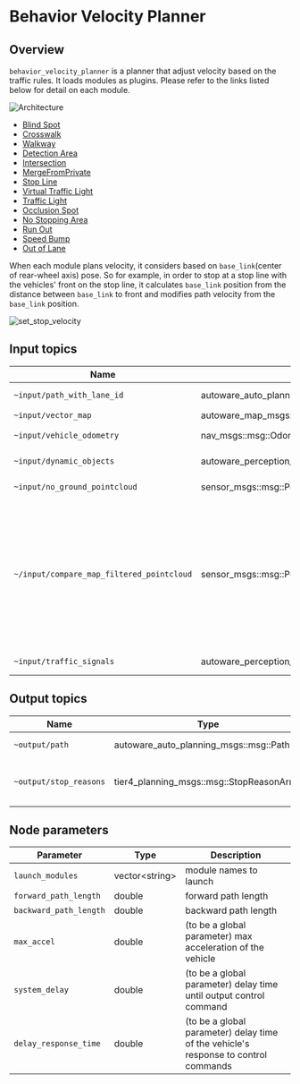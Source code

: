 # Behavior Velocity Planner

## Overview

`behavior_velocity_planner` is a planner that adjust velocity based on the traffic rules.
It loads modules as plugins. Please refer to the links listed below for detail on each module.

![Architecture](./docs/BehaviorVelocityPlanner-Architecture.drawio.svg)

- [Blind Spot](../behavior_velocity_blind_spot_module/README.md)
- [Crosswalk](../behavior_velocity_crosswalk_module/README.md)
- [Walkway](../behavior_velocity_walkway_module/README.md)
- [Detection Area](../behavior_velocity_detection_area_module/README.md)
- [Intersection](../behavior_velocity_intersection_module/README.md)
- [MergeFromPrivate](../behavior_velocity_intersection_module/README.md#merge-from-private)
- [Stop Line](../behavior_velocity_stop_line_module/README.md)
- [Virtual Traffic Light](../behavior_velocity_virtual_traffic_light_module/README.md)
- [Traffic Light](../behavior_velocity_traffic_light_module/README.md)
- [Occlusion Spot](../behavior_velocity_occlusion_spot_module/README.md)
- [No Stopping Area](../behavior_velocity_no_stopping_area_module/README.md)
- [Run Out](../behavior_velocity_run_out_module/README.md)
- [Speed Bump](../behavior_velocity_speed_bump_module/README.md)
- [Out of Lane](../behavior_velocity_out_of_lane_module/README.md)

When each module plans velocity, it considers based on `base_link`(center of rear-wheel axis) pose.
So for example, in order to stop at a stop line with the vehicles' front on the stop line, it calculates `base_link` position from the distance between `base_link` to front and modifies path velocity from the `base_link` position.

![set_stop_velocity](./docs/set_stop_velocity.drawio.svg)

## Input topics

| Name                                      | Type                                                 | Description                                                                                                                     |
| ----------------------------------------- | ---------------------------------------------------- | ------------------------------------------------------------------------------------------------------------------------------- |
| `~input/path_with_lane_id`                | autoware_auto_planning_msgs::msg::PathWithLaneId     | path with lane_id                                                                                                               |
| `~input/vector_map`                       | autoware_map_msgs::msg::LaneletMapBin                | vector map                                                                                                                      |
| `~input/vehicle_odometry`                 | nav_msgs::msg::Odometry                              | vehicle velocity                                                                                                                |
| `~input/dynamic_objects`                  | autoware_perception_msgs::msg::PredictedObjects | dynamic objects                                                                                                                 |
| `~input/no_ground_pointcloud`             | sensor_msgs::msg::PointCloud2                        | obstacle pointcloud                                                                                                             |
| `~/input/compare_map_filtered_pointcloud` | sensor_msgs::msg::PointCloud2                        | obstacle pointcloud filtered by compare map. Note that this is used only when the detection method of run out module is Points. |
| `~input/traffic_signals`                  | autoware_perception_msgs::msg::TrafficSignalArray    | traffic light states                                                                                                            |

## Output topics

| Name                   | Type                                      | Description                            |
| ---------------------- | ----------------------------------------- | -------------------------------------- |
| `~output/path`         | autoware_auto_planning_msgs::msg::Path    | path to be followed                    |
| `~output/stop_reasons` | tier4_planning_msgs::msg::StopReasonArray | reasons that cause the vehicle to stop |

## Node parameters

| Parameter              | Type                 | Description                                                                         |
| ---------------------- | -------------------- | ----------------------------------------------------------------------------------- |
| `launch_modules`       | vector&lt;string&gt; | module names to launch                                                              |
| `forward_path_length`  | double               | forward path length                                                                 |
| `backward_path_length` | double               | backward path length                                                                |
| `max_accel`            | double               | (to be a global parameter) max acceleration of the vehicle                          |
| `system_delay`         | double               | (to be a global parameter) delay time until output control command                  |
| `delay_response_time`  | double               | (to be a global parameter) delay time of the vehicle's response to control commands |
